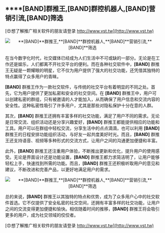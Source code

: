 ## ****[BAND]**群推王,**[BAND]**群控机器人,**[BAND]**营销引流,**[BAND]**筛选**

[😍想了解推广相关软件的朋友请登录 http://www.vst.tw](http://www.vst.tw)

 <center><img src="https://vst.tw/MP4/tuiguang/png/4.png" alt="**[BAND]**群推王,**[BAND]**群控机器人,**[BAND]**营销引流,**[BAND]**筛选"></center>

在当今数字化时代，社交媒体已经成为人们生活中不可或缺的一部分。无论是在工作还是娱乐，人们都离不开社交平台的便利。而在各种社交软件中，**[BAND]** 群推王无疑是一颗耀眼的明星，它不仅为用户提供了强大的社交功能，还凭借其独特的特点赢得了众多用户的青睐。

**[BAND]** 群推王作为一款社交软件，与传统的社交平台有着明显的不同之处。首先，它为用户提供了更加私密和安全的社交空间。在 **[BAND]** 群推王中，用户可以创建私密的群组，只有被邀请的人才能加入，从而确保了用户信息和交流内容的安全性。这种私密性吸引了许多用户，尤其是那些对隐私保护十分在意的人群。

其次，**[BAND]** 群推王还拥有丰富多样的社交功能，满足了用户不同的需求。无论是日常交流、组织活动还是分享兴趣爱好，**[BAND]** 群推王都能提供相应的功能和工具。用户可以在群组中轻松交流，分享生活中的点点滴滴，也可以利用 **[BAND]** 群推王的日程安排功能组织活动，与好友一起共度美好时光。而且，**[BAND]** 群推王还支持语音、视频等多种形式的交流方式，让用户之间的沟通更加便捷和丰富。

此外，**[BAND]** 群推王还注重用户体验，不断推出更新和优化，提升用户的使用感受。无论是界面设计还是功能设置，**[BAND]** 群推王都力求简洁明了，让用户能够轻松上手，快速找到所需的功能。而且，**[BAND]** 群推王还积极听取用户的意见和建议，不断改进和完善产品，以更好地满足用户的需求。

 <center><img src="https://vst.tw/MP4/tuiguang/png/5.png" alt="**[BAND]**群推王,**[BAND]**群控机器人,**[BAND]**营销引流,**[BAND]**筛选"></center>

总的来说，**[BAND]** 群推王以其独特的特点和优势，成为了众多用户心中的社交软件首选。它不仅提供了安全私密的社交空间，还拥有丰富多样的社交功能，让用户之间的交流变得更加便捷和愉快。相信随着时间的推移，**[BAND]** 群推王将会吸引更多的用户，成为社交领域的佼佼者。

[😍想了解推广相关软件的朋友请登录 http://www.vst.tw](http://www.vst.tw)



